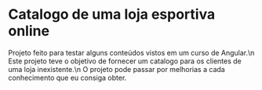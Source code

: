 # Catalogo de uma loja esportiva online

Projeto feito para testar alguns conteúdos vistos em um curso de Angular.\n
Este projeto teve o objetivo de fornecer um catalogo para os clientes de uma loja inexistente.\n
O projeto pode passar por melhorias a cada conhecimento que eu consiga obter.
